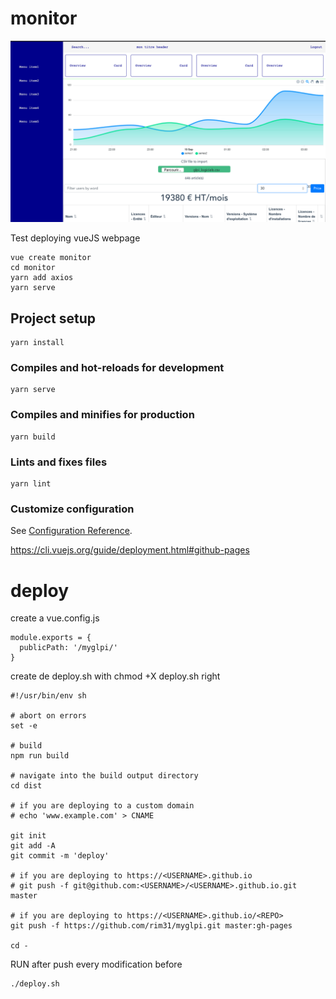 # monitor

![](public/screenshot.png)

Test deploying vueJS webpage

```
vue create monitor
cd monitor
yarn add axios
yarn serve
```



## Project setup
```
yarn install
```

### Compiles and hot-reloads for development
```
yarn serve
```

### Compiles and minifies for production
```
yarn build
```

### Lints and fixes files
```
yarn lint
```

### Customize configuration
See [Configuration Reference](https://cli.vuejs.org/config/).


https://cli.vuejs.org/guide/deployment.html#github-pages

# deploy

create a vue.config.js
```
module.exports = {
  publicPath: '/myglpi/'
}
```
create de deploy.sh with chmod +X deploy.sh right

```
#!/usr/bin/env sh

# abort on errors
set -e

# build
npm run build

# navigate into the build output directory
cd dist

# if you are deploying to a custom domain
# echo 'www.example.com' > CNAME

git init
git add -A
git commit -m 'deploy'

# if you are deploying to https://<USERNAME>.github.io
# git push -f git@github.com:<USERNAME>/<USERNAME>.github.io.git master

# if you are deploying to https://<USERNAME>.github.io/<REPO>
git push -f https://github.com/rim31/myglpi.git master:gh-pages

cd -
```


RUN after push every modification before
```
./deploy.sh
```
